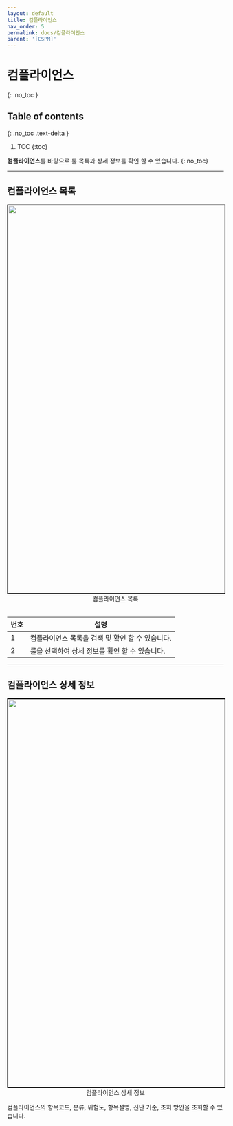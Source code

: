```yaml
---
layout: default
title: 컴플라이언스
nav_order: 5
permalink: docs/컴플라이언스
parent: '[CSPM]'
---
```


# 컴플라이언스

{: .no_toc }
<br>

## Table of contents

{: .no_toc .text-delta }

1. TOC
   {:toc}

**컴플라이언스**를 바탕으로 룰 목록과 상세 정보를 확인 할 수 있습니다.
{:.no_toc}

---

## 컴플라이언스 목록

<center>
    <img
        src="/assets/images/컴플라이언스_목록.png"
        width="1600"
        height="900"
        style="border: 2px solid black;"
    />
    <figcaption>컴플라이언스 목록</figcaption>
</center>

<br>

| 번호 | 설명                                             |
| ---- | ------------------------------------------------ |
| 1    | 컴플라이언스 목록을 검색 및 확인 할 수 있습니다. |
| 2    | 룰을 선택하여 상세 정보를 확인 할 수 있습니다.   |

---

## 컴플라이언스 상세 정보

<center>
    <img
        src="/assets/images/컴플라이언스_상세정보.png"
        width="1600"
        height="900"
        style="border: 2px solid black;"
    />
    <figcaption>컴플라이언스 상세 정보</figcaption>
</center>

컴플라이언스의 항목코드, 분류, 위험도, 항목설명, 진단 기준, 조치 방안을 조회할 수 있습니다.
